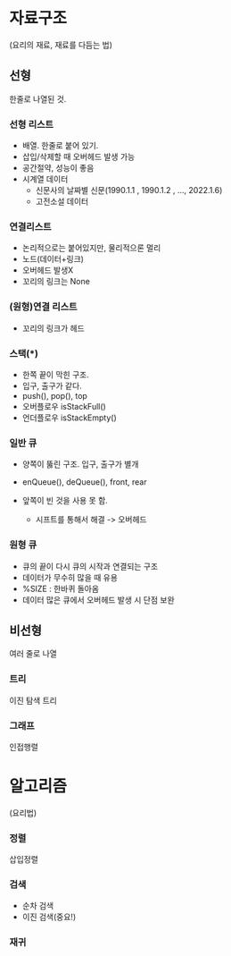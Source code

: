 # 자료구조

(요리의 재료, 재료를 다듬는 법)
## 선형
한줄로 나열된 것.
### 선형 리스트
- 배열. 한줄로 붙어 있기.
- 삽입/삭제할 때  오버헤드 발생 가능
- 공간절약, 성능이 좋음
- 시계열 데이터
  - 신문사의 날짜별 신문(1990.1.1 , 1990.1.2 , ..., 2022.1.6)
  - 고전소설 데이터

### 연결리스트
- 논리적으로는 붙어있지만, 물리적으론 멀리
- 노드(데이터+링크)
- 오버헤드 발생X
- 꼬리의 링크는 None
### (원형)연결 리스트
- 꼬리의 링크가 헤드
### 스택(*)
- 한쪽 끝이 막힌 구조. 
- 입구, 출구가 같다.
- push(), pop(), top
- 오버플로우 isStackFull()
- 언더플로우 isStackEmpty()
### 일반 큐
- 양쪽이 뚫린 구조. 입구, 출구가 별개

- enQueue(), deQueue(), front, rear

- 앞쪽이 빈 것을 사용 못 함.

	- 시프트를 통해서 해결 -> 오버헤드

### 원형 큐
- 큐의 끝이 다시 큐의 시작과 연결되는 구조
- 데이터가 무수히 많을 때 유용
- %SIZE : 한바퀴 돌아옴
- 데이터 많은 큐에서 오버헤드 발생 시 단점 보완

## 비선형
여러 줄로 나열

### 트리 
이진 탐색 트리
### 그래프
인접행렬



# 알고리즘
(요리법)
### 정렬
삽입정렬
### 검색
- 순차 검색
- 이진 검색(중요!)

### 재귀
